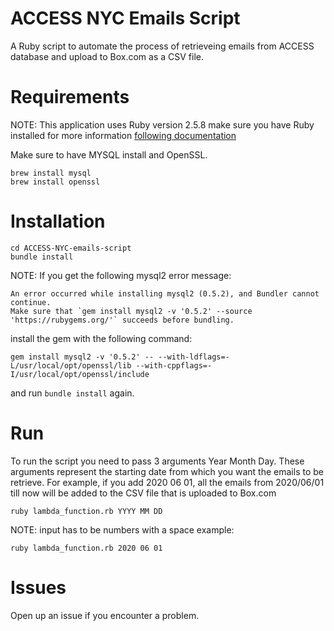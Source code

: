 # ACCESS NYC Emails Script

A Ruby script to automate the process of retrieveing emails from ACCESS database
and upload to Box.com as a CSV file.

# Requirements

NOTE: This application uses Ruby version 2.5.8 make sure you have Ruby installed
for more information [following
documentation](https://www.ruby-lang.org/en/documentation/installation/)

Make sure to have MYSQL install and OpenSSL.

```
brew install mysql
brew install openssl
```

# Installation

```
cd ACCESS-NYC-emails-script
bundle install
```

NOTE: If you get the following mysql2 error message:

```
An error occurred while installing mysql2 (0.5.2), and Bundler cannot continue.
Make sure that `gem install mysql2 -v '0.5.2' --source 'https://rubygems.org/'` succeeds before bundling.
```

install the gem with the following command:

```
gem install mysql2 -v '0.5.2' -- --with-ldflags=-L/usr/local/opt/openssl/lib --with-cppflags=-I/usr/local/opt/openssl/include
```

and run `bundle install` again.

# Run

To run the script you need to pass 3 arguments Year Month Day. These arguments
represent the starting date from which you want the emails to be retrieve. For
example, if you add 2020 06 01, all the emails from 2020/06/01 till now will be
added to the CSV file that is uploaded to Box.com

```
ruby lambda_function.rb YYYY MM DD
```
NOTE: input has to be numbers with a space example:

```
ruby lambda_function.rb 2020 06 01
```


# Issues

Open up an issue if you encounter a problem.
